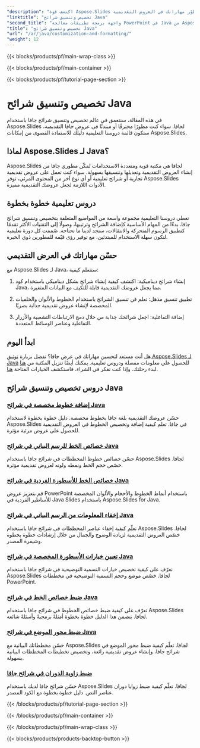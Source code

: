 ```yaml
---
"description": "اكتشف قوة Aspose.Slides لجافا في تخصيص وتنسيق شرائح جافا. تعلم خطوة بخطوة في دروسنا التعليمية. طوّر مهاراتك في العروض التقديمية."
"linktitle": "تخصيص وتنسيق شرائح Java"
"second_title": "واجهة برمجة تطبيقات معالجة PowerPoint في Java من Aspose.Slides"
"title": "تخصيص وتنسيق شرائح Java"
"url": "/ar/java/customization-and-formatting/"
"weight": 12
---
```


{{< blocks/products/pf/main-wrap-class >}}

{{< blocks/products/pf/main-container >}}

{{< blocks/products/pf/tutorial-page-section >}}

# تخصيص وتنسيق شرائح Java


في هذه المقالة، سنتعمق في عالم تخصيص وتنسيق شرائح جافا باستخدام Aspose.Slides لجافا. سواء كنت مطورًا محترفًا أو مبتدئًا في عروض جافا التقديمية، ستكون قائمة دروسنا التعليمية دليلك للاستفادة القصوى من إمكانات Aspose.Slides.

## لماذا Aspose.Slides لـ Java؟

Aspose.Slides لجافا هي مكتبة قوية ومتعددة الاستخدامات تُمكّن مطوري جافا من إنشاء العروض التقديمية وتعديلها وتنسيقها بسهولة. سواء كنت تعمل على عروض تقديمية تجارية أو شرائح تعليمية أو أي نوع آخر من المحتوى المرئي، توفر Aspose.Slides الأدوات اللازمة لجعل عروضك التقديمية مميزة.

## دروس تعليمية خطوة بخطوة

تغطي دروسنا التعليمية مجموعة واسعة من المواضيع المتعلقة بتخصيص وتنسيق شرائح جافا. بدءًا من المهام الأساسية كإضافة الشرائح وترتيبها، وصولًا إلى التقنيات الأكثر تقدمًا كتطبيق الرسوم المتحركة والانتقالات، ستجد لدينا ما تحتاجه. صُممت كل دورة تعليمية لتكون سهلة الاستخدام للمبتدئين، مع توفير رؤى قيّمة للمطورين ذوي الخبرة.

## حسّن مهاراتك في العرض التقديمي

مع Aspose.Slides لـ Java، ستتعلم كيفية:

1. إنشاء شرائح ديناميكية: اكتشف كيفية إنشاء شرائح بشكل ديناميكي باستخدام كود Java، مما يجعل عروضك التقديمية قابلة للتكيف مع البيانات المتغيرة.

2. تطبيق تنسيق مذهل: تعلم فن تنسيق الشرائح باستخدام الخطوط والألوان والخلفيات المخصصة لإنشاء عروض تقديمية جذابة بصريًا.

3. إضافة التفاعلية: اجعل شرائحك جذابة من خلال دمج الارتباطات التشعبية والأزرار التفاعلية وعناصر الوسائط المتعددة.

## ابدأ اليوم

هل أنت مستعد لتحسين مهاراتك في عرض جافا؟ تفضل بزيارة [توثيق Aspose.Slides لـ Java](https://reference.aspose.com/slides/java/) للحصول على معلومات مفصلة ودروس تعليمية. يمكنك أيضًا تنزيل المكتبة من [هنا](https://releases.aspose.com/slides/java/) لبدء رحلتك. وإذا كنت تفكر في الشراء، فاستكشف الخيارات المتاحة [هنا](https://purchase.aspose.com/buy).

## دروس تخصيص وتنسيق شرائح Java
### [إضافة خطوط مخصصة في شرائح Java](./adding-custom-lines-java-slides/)
حسّن عروضك التقديمية بلغة جافا بخطوط مخصصة. دليل خطوة بخطوة لاستخدام Aspose.Slides في جافا. تعلم كيفية إضافة وتخصيص الخطوط في العروض التقديمية للحصول على عروض مرئية مؤثرة.
### [خصائص الخط للرسم البياني في شرائح Java](./font-properties-for-chart-java-slides/)
حسّن خصائص خطوط المخططات في شرائح جافا باستخدام Aspose.Slides لجافا. خصّص حجم الخط ونمطه ولونه لعروض تقديمية مؤثرة.
### [خصائص الخط للأسطورة الفردية في شرائح Java](./font-properties-individual-legend-java-slides/)
قم بتعزيز عروض PowerPoint باستخدام أنماط الخطوط والأحجام والألوان المخصصة للأساطير الفردية في Java Slides باستخدام Aspose.Slides for Java.
### [إخفاء المعلومات من الرسم البياني في شرائح Java](./hide-information-chart-java-slides/)
تعلّم كيفية إخفاء عناصر المخططات في شرائح جافا باستخدام Aspose.Slides لجافا. خصّص العروض التقديمية لزيادة الوضوح والجمال من خلال إرشادات خطوة بخطوة وشيفرة المصدر.
### [تعيين خيارات الأسطورة المخصصة في شرائح Java](./set-legend-custom-options-java-slides/)
تعرّف على كيفية تخصيص خيارات التسمية التوضيحية في شرائح جافا باستخدام Aspose.Slides لجافا. خصّص موضع وحجم التسمية التوضيحية في مخططات PowerPoint.
### [ضبط خصائص الخط في شرائح Java](./setting-font-properties-java-slides/)
تعرّف على كيفية ضبط خصائص الخطوط في شرائح جافا باستخدام Aspose.Slides لجافا. يتضمن هذا الدليل خطوة بخطوة أمثلةً برمجيةً وأسئلةً شائعة.
### [ضبط محور الموضع في شرائح Java](./setting-position-axis-java-slides/)
حسّن مخططاتك البيانية مع Aspose.Slides لجافا. تعلّم كيفية ضبط محور الموضع في شرائح جافا، وإنشاء عروض تقديمية رائعة، وتخصيص تخطيطات المخططات البيانية بسهولة.
### [ضبط زاوية الدوران في شرائح جافا](./setting-rotation-angle-java-slides/)
حسّن شرائح جافا لديك باستخدام Aspose.Slides لجافا. تعلّم كيفية ضبط زوايا دوران عناصر النص. دليل خطوة بخطوة مع الكود المصدر.

{{< /blocks/products/pf/tutorial-page-section >}}

{{< /blocks/products/pf/main-container >}}

{{< /blocks/products/pf/main-wrap-class >}}

{{< blocks/products/products-backtop-button >}}